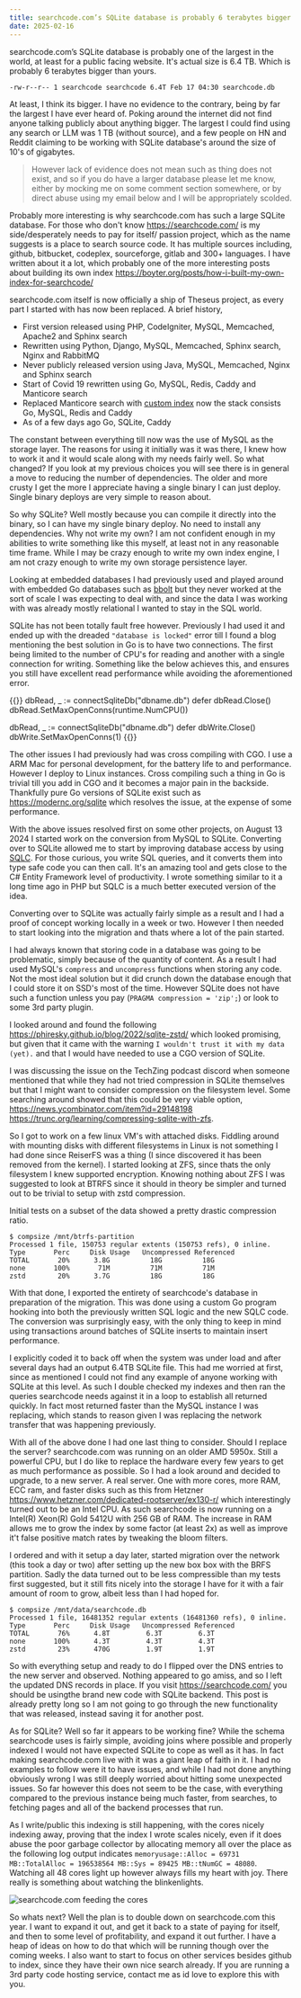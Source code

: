 ```yaml
---
title: searchcode.com’s SQLite database is probably 6 terabytes bigger than yours
date: 2025-02-16
---
```


searchcode.com’s SQLite database is probably one of the largest in the world, at least for a public facing website. It's actual size is 6.4 TB. Which is probably 6 terabytes bigger than yours.

    -rw-r--r-- 1 searchcode searchcode 6.4T Feb 17 04:30 searchcode.db

At least, I think its bigger. I have no evidence to the contrary, being by far the largest I have ever heard of. Poking around the internet did not find anyone talking publicly about anything bigger. The largest I could find using any search or LLM was 1 TB (without source), and a few people on HN and Reddit claiming to be working with SQLite database's around the size of 10's of gigabytes.

> However lack of evidence does not mean such as thing does not exist, and so if you do have a larger database please let me know, either by mocking me on some comment section somewhere, or by direct abuse using my email below and I will be appropriately scolded.

Probably more interesting is why searchcode.com has such a large SQLite database. For those who don't know <https://searchcode.com/> is my side/desperately needs to pay for itself/ passion project, which as the name suggests is a place to search source code. It has multiple sources including, github, bitbucket, codeplex, sourceforge, gitlab and 300+ languages. I have written about it a lot, which probably one of the more interesting posts about building its own index <https://boyter.org/posts/how-i-built-my-own-index-for-searchcode/>

searchcode.com itself is now officially a ship of Theseus project, as every part I started with has now been replaced. A brief history,

- First version released using PHP, CodeIgniter, MySQL, Memcached, Apache2 and Sphinx search
- Rewritten using Python, Django, MySQL, Memcached, Sphinx search, Nginx and RabbitMQ
- Never publicly released version using Java, MySQL, Memcached, Nginx and Sphinx search
- Start of Covid 19 rewritten using Go, MySQL, Redis, Caddy and Manticore search
- Replaced Manticore search with [custom index](https://boyter.org/posts/how-i-built-my-own-index-for-searchcode/) now the stack consists Go, MySQL, Redis and Caddy
- As of a few days ago Go, SQLite, Caddy

The constant between everything till now was the use of MySQL as the storage layer. The reasons for using it initially was it was there, I knew how to work it and it would scale along with my needs fairly well. So what changed? If you look at my previous choices you will see there is in general a move to reducing the number of dependencies. The older and more crusty I get the more I appreciate having a single binary I can just deploy. Single binary deploys are very simple to reason about.

So why SQLite? Well mostly because you can compile it directly into the binary, so I can have my single binary deploy. No need to install any dependencies. Why not write my own? I am not confident enough in my abilities to write something like this myself, at least not in any reasonable time frame. While I may be crazy enough to write my own index engine, I am not crazy enough to write my own storage persistence layer.

Looking at embedded databases I had previously used and played around with embedded Go databases such as [bbolt](https://github.com/etcd-io/bbolt) but they never worked at the sort of scale I was expecting to deal with, and since the data I was working with was already mostly relational I wanted to stay in the SQL world.

SQLite has not been totally fault free however. Previously I had used it and ended up with the dreaded `"database is locked"` error till I found a blog mentioning the best solution in Go is to have two connections. The first being limited to the number of CPU's for reading and another with a single connection for writing. Something like the below achieves this, and ensures you still have excellent read performance while avoiding the aforementioned error.

{{<highlight go>}}
dbRead, _ := connectSqliteDb("dbname.db")
defer dbRead.Close()
dbRead.SetMaxOpenConns(runtime.NumCPU())

dbRead, _ := connectSqliteDb("dbname.db")
defer dbWrite.Close()
dbWrite.SetMaxOpenConns(1)
{{</highlight>}}

The other issues I had previously had was cross compiling with CGO. I use a ARM Mac for personal development, for the battery life to and performance. However I deploy to Linux instances. Cross compiling such a thing in Go is trivial till you add in CGO and it becomes a major pain in the backside. Thankfully pure Go versions of SQLite exist such as <https://modernc.org/sqlite> which resolves the issue, at the expense of some performance.

With the above issues resolved first on some other projects, on August 13 2024 I started work on the conversion from MySQL to SQLite. Converting over to SQLite allowed me to start by improving database access by using [SQLC](https://sqlc.dev/). For those curious, you write SQL queries, and it converts them into type safe code you can then call. It's an amazing tool and gets close to the C# Entity Framework level of productivity. I wrote something similar to it a long time ago in PHP but SQLC is a much better executed version of the idea.

Converting over to SQLite was actually fairly simple as a result and I had a proof of concept working locally in a week or two. However I then needed to start looking into the migration and thats where a lot of the pain started.

I had always known that storing code in a database was going to be problematic, simply because of the quantity of content. As a result I had used MySQL's `compress` and `uncompress` functions when storing any code. Not the most ideal solution but it did crunch down the database enough that I could store it on SSD's most of the time. However SQLite does not have such a function unless you pay (`PRAGMA compression = 'zip';`) or look to some 3rd party plugin.

I looked around and found the following <https://phiresky.github.io/blog/2022/sqlite-zstd/> which looked promising, but given that it came with the warning `I wouldn't trust it with my data (yet).` and that I would have needed to use a CGO version of SQLite.

I was discussing the issue on the TechZing podcast discord when someone mentioned that while they had not tried compression in SQLite themselves but that I might want to consider compression on the filesystem level. Some searching around showed that this could be very viable option, <https://news.ycombinator.com/item?id=29148198> <https://trunc.org/learning/compressing-sqlite-with-zfs>.

So I got to work on a few linux VM's with attached disks. Fiddling around with mounting disks with different filesystems in Linux is not something I had done since ReiserFS was a thing (I since discovered it has been removed from the kernel). I started looking at ZFS, since thats the only filesystem I knew supported encryption. Knowing nothing about ZFS I was suggested to look at BTRFS since it should in theory be simpler and turned out to be trivial to setup with zstd compression.

Initial tests on a subset of the data showed a pretty drastic compression ratio.

```
$ compsize /mnt/btrfs-partition
Processed 1 file, 150753 regular extents (150753 refs), 0 inline.
Type       Perc     Disk Usage   Uncompressed Referenced  
TOTAL       20%      3.8G          18G          18G       
none       100%       71M          71M          71M       
zstd        20%      3.7G          18G          18G  
```

With that done, I exported the entirety of searchcode's database in preparation of the migration. This was done using a custom Go program hooking into both the previously written SQL logic and the new SQLC code. The conversion was surprisingly easy, with the only thing to keep in mind using transactions around batches of SQLite inserts to maintain insert performance.

I explicitly coded it to back off when the system was under load and after several days had an output 6.4TB SQLite file. This had me worried at first, since as mentioned I could not find any example of anyone working with SQLite at this level. As such I double checked my indexes and then ran the queries searchcode needs against it in a loop to establish all returned quickly. In fact most returned faster than the MySQL instance I was replacing, which stands to reason given I was replacing the network transfer that was happening previously.

With all of the above done I had one last thing to consider. Should I replace the server? searchcode.com was running on an older AMD 5950x. Still a powerful CPU, but I do like to replace the hardware every few years to get as much performance as possible. So I had a look around and decided to upgrade, to a new server. A real server. One with more cores, more RAM, ECC ram, and faster disks such as this from Hetzner <https://www.hetzner.com/dedicated-rootserver/ex130-r/> which interestingly turned out to be an Intel CPU. As such searchcode is now running on a Intel(R) Xeon(R) Gold 5412U with 256 GB of RAM. The increase in RAM allows me to grow the index by some factor (at least 2x) as well as improve it't false positive match rates by tweaking the bloom filters.

I ordered and with it setup a day later, started migration over the network (this took a day or two) after setting up the new box box with the BRFS partition. Sadly the data turned out to be less compressible than my tests first suggested, but it still fits nicely into the storage I have for it with a fair amount of room to grow, albeit less than I had hoped for.

```
$ compsize /mnt/data/searchcode.db
Processed 1 file, 16481352 regular extents (16481360 refs), 0 inline.
Type       Perc     Disk Usage   Uncompressed Referenced  
TOTAL       76%      4.8T         6.3T         6.3T       
none       100%      4.3T         4.3T         4.3T       
zstd        23%      470G         1.9T         1.9T       
```

So with everything setup and ready to do I flipped over the DNS entries to the new server and observed. Nothing appeared to go amiss, and so I left the updated DNS records in place. If you visit <https://searchcode.com/> you should be usingthe brand new code with SQLite backend. This post is already pretty long so I am not going to go through the new functionality that was released, instead saving it for another post.

As for SQLite? Well so far it appears to be working fine? While the schema searchcode uses is fairly simple, avoiding joins where possible and properly indexed I would not have expected SQLite to cope as well as it has. In fact making searchcode.com live with it was a giant leap of faith in it. I had no examples to follow were it to have issues, and while I had not done anything obviously wrong I was still deeply worried about hitting some unexpected issues. So far however this does not seem to be the case, with everything compared to the previous instance being much faster, from searches, to fetching pages and all of the backend processes that run.

As I write/public this indexing is still happening, with the cores nicely indexing away, proving that the index I wrote scales nicely, even if it does abuse the poor garbage collector by allocating memory all over the place as the following log output indicates `memoryusage::Alloc = 69731 MB::TotalAlloc = 196538564 MB::Sys = 89425 MB::tNumGC = 48080`. Watching all 48 cores light up however always fills my heart with joy. There really is something about watching the blinkenlights.

![searchcode.com feeding the cores](/static/sqlite/moar_cores.png)

So whats next? Well the plan is to double down on searchcode.com this year. I want to expand it out, and get it back to a state of paying for itself, and then to some level of profitability, and expand it out further. I have a heap of ideas on how to do that which will be running though over the coming weeks. I also want to start to focus on other services besides github to index, since they have their own nice search already. If you are running a 3rd party code hosting service, contact me as id love to explore this with you.
